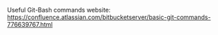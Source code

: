 Useful Git-Bash commands website: https://confluence.atlassian.com/bitbucketserver/basic-git-commands-776639767.html